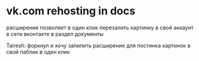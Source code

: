 vk.com rehosting in docs
========================

расширение позволяет в один клик перезалить картинку в свой аккаунт в сети вконтакте в раздел документы

Tairesh: форкнул и хочу запилить расширение для постинка картинок в свой паблик в один клик
